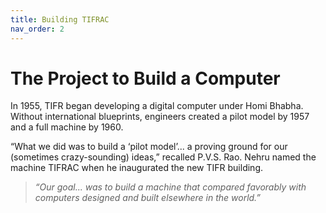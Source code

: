 ```yaml
---
title: Building TIFRAC
nav_order: 2
---
```


# The Project to Build a Computer

In 1955, TIFR began developing a digital computer under Homi Bhabha. Without international blueprints, engineers created a pilot model by 1957 and a full machine by 1960.

“What we did was to build a ‘pilot model’... a proving ground for our (sometimes crazy-sounding) ideas,” recalled P.V.S. Rao. Nehru named the machine TIFRAC when he inaugurated the new TIFR building.

> *“Our goal... was to build a machine that compared favorably with computers designed and built elsewhere in the world.”*
